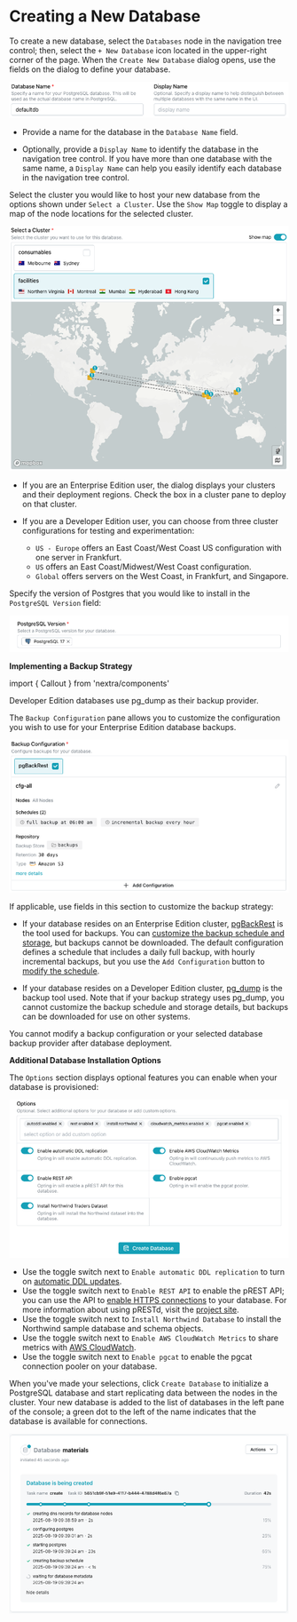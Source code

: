 # Creating a New Database

To create a new database, select the `Databases` node in the navigation tree control; then, select the `+ New Database` icon located in the upper-right corner of the page. When the `Create New Database` dialog opens, use the fields on the dialog to define your database.

![Creating a Database](../images/create_new_db.png)

* Provide a name for the database in the `Database Name` field.

* Optionally, provide a `Display Name` to identify the database in the navigation tree control.  If you have more than one database with the same name, a `Display Name` can help you easily identify each database in the navigation tree control.

Select the cluster you would like to host your new database from the options shown under `Select a Cluster`.  Use the `Show Map` toggle to display a map of the node locations for the selected cluster.

![Creating a Database](../images/create_new_db_cluster_map.png)

  * If you are an Enterprise Edition user, the dialog displays your clusters and their deployment regions. Check the box in a cluster pane to deploy on that cluster.
  * If you are a Developer Edition user, you can choose from three cluster configurations for testing and experimentation:

    * `US - Europe` offers an East Coast/West Coast US configuration with one server in Frankfurt.
    * `US` offers an East Coast/Midwest/West Coast configuration.
    * `Global` offers servers on the West Coast, in Frankfurt, and Singapore.

Specify the version of Postgres that you would like to install in the `PostgreSQL Version` field:

![Creating a Database](../images/create_new_db_cluster_version.png)

**Implementing a Backup Strategy**

import { Callout } from 'nextra/components'
 
<Callout type="info">
  Developer Edition databases use pg_dump as their backup provider.
</Callout>

The `Backup Configuration` pane allows you to customize the configuration you wish to use for your Enterprise Edition database backups.

![Selecting a Backup provider](../images/select_backup_provider.png)

If applicable, use fields in this section to customize the backup strategy:

* If your database resides on an Enterprise Edition cluster, [pgBackRest](../backup/backup_providers.mdx#using-pgbackrest-for-backups) is the tool used for backups. You can [customize the backup schedule and storage](../backup/backup_providers.mdx#customizing-backup-details-for-pgbackrest), but backups cannot be downloaded. The default configuration defines a schedule that includes a daily full backup, with hourly incremental backups, but you use the `Add Configuration` button to [modify the schedule](../backup/backup_providers.mdx#customizing-backup-details-for-pgbackrest).

* If your database resides on a Developer Edition cluster, [pg_dump](../backup/backup_providers.mdx#using-pg_dump-for-backups) is the backup tool used. Note that if your backup strategy uses pg_dump, you cannot customize the backup schedule and storage details, but backups can be downloaded for use on other systems.

<Callout type="warning">
  You cannot modify a backup configuration or your selected database backup provider after database deployment.
</Callout>

**Additional Database Installation Options**

The `Options` section displays optional features you can enable when your database is provisioned:

![Selecting database options](../images/create_db_options.png)

* Use the toggle switch next to `Enable automatic DDL replication` to turn on [automatic DDL updates](https://docs.pgedge.com/platform/advanced/autoddl).
* Use the toggle switch next to `Enable REST API` to enable the pREST API; you can use the API to [enable HTTPS connections](https://docs.pgedge.com/cloud/connecting/https) to your database.  For more information about using pRESTd, visit the [project site](https://docs.prestd.com/).
* Use the toggle switch next to `Install Northwind Database` to install the Northwind sample database and schema objects. 
* Use the toggle switch next to `Enable AWS CloudWatch Metrics` to share metrics with [AWS CloudWatch](https://aws.amazon.com/cloudwatch/).
* Use the toggle switch next to `Enable pgcat` to enable the pgcat connection pooler on your database.

When you've made your selections, click `Create Database` to initialize a PostgreSQL database and start replicating data between the nodes in the cluster. Your new database is added to the list of databases in the left pane of the console; a green dot to the left of the name indicates that the database is available for connections.

![Initializing a Cluster](../images/initializing.png)

